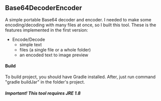 ## Base64DecoderEncoder 

A simple portable Base64 decoder and encoder. I needed to make some encoding/decoding with many files at once, so I built this tool.
These is the features implemented in the first version:

- Encode/Decode 
  - simple text
  - files (a single file or a whole folder)
  - an encoded text to image preview

#### Build


To build project, you should have Gradle installed.
After, just run command "gradle buildJar" in the folder's project.


##### **Important! This tool requires JRE 1.8**

